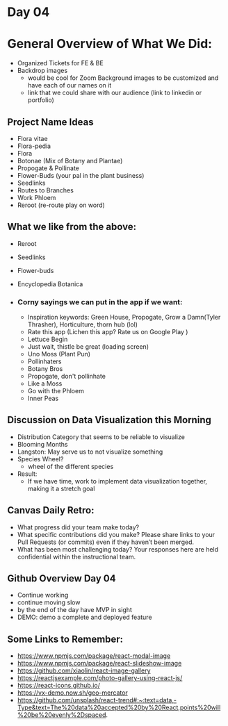 # Day 04

# General Overview of What We Did: 
- Organized Tickets for FE & BE 
- Backdrop images 
    - would be cool for Zoom Background images to be customized and have each of our names on it
    - link that we could share with our audience (link to linkedin or portfolio)

## Project Name Ideas 

- Flora vitae 
- Flora-pedia 
- Flora
- Botonae (Mix of Botany and Plantae)
- Propogate & Pollinate 
- Flower-Buds (your pal in the plant business)
- Seedlinks
- Routes to Branches 
- Work Phloem
- Reroot (re-route play on word)

## What we like from the above: 
- Reroot 
- Seedlinks
- Flower-buds 
- Encyclopedia Botanica 

- ### Corny sayings we can put in the app if we want: 
    - Inspiration keywords: Green House, Propogate, Grow a Damn(Tyler Thrasher), Horticulture, thorn hub (lol)
    - Rate this app (Lichen this app? Rate us on Google Play )
    - Lettuce Begin 
    - Just wait, thistle be great (loading screen) 
    - Uno Moss (Plant Pun)
    - Pollinhaters 
    - Botany Bros
    - Propogate, don't pollinhate 
    - Like a Moss
    - Go with the Phloem
    - Inner Peas 

## Discussion on Data Visualization this Morning 
- Distribution Category that seems to be reliable to visualize 
- Blooming Months 
- Langston: May serve us to not visualize something 
- Species Wheel? 
    - wheel of the different species 
- Result: 
    - If we have time, work to implement data visualization together, making it a stretch goal 

## Canvas Daily Retro: 
- What progress did your team make today?
- What specific contributions did you make? Please share links to your Pull Requests (or commits) even if they haven’t been merged.
- What has been most challenging today? Your responses here are held confidential within the instructional team.

## Github Overview Day 04
- Continue working
- continue moving slow
- by the end of the day have MVP in sight
- DEMO: demo a complete and deployed feature

## Some Links to Remember: 
- https://www.npmjs.com/package/react-modal-image
- https://www.npmjs.com/package/react-slideshow-image
- https://github.com/xiaolin/react-image-gallery
- https://reactjsexample.com/photo-gallery-using-react-js/
- https://react-icons.github.io/
- https://vx-demo.now.sh/geo-mercator
- https://github.com/unsplash/react-trend#:~:text=data,-Type&text=The%20data%20accepted%20by%20React,points%20will%20be%20evenly%2Dspaced.
